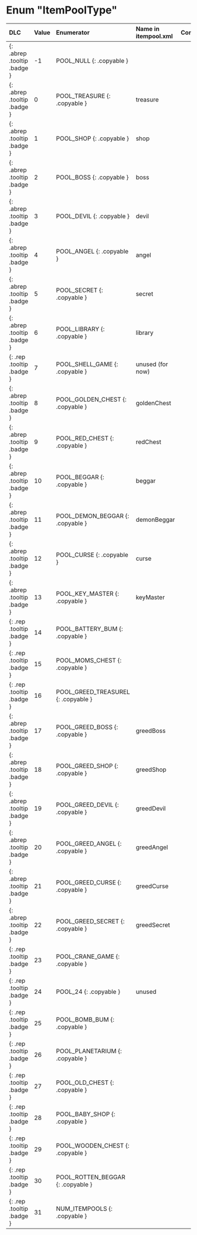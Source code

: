 # Enum "ItemPoolType"
|DLC|Value|Enumerator| Name in itempool.xml |Comment|
|:--|:--|:--|:--|:--|
|[ ](#){: .abrep .tooltip .badge }|-1 |POOL_NULL {: .copyable } |  |  | 
|[ ](#){: .abrep .tooltip .badge }|0 |POOL_TREASURE {: .copyable } | treasure | | 
|[ ](#){: .abrep .tooltip .badge }|1 |POOL_SHOP {: .copyable } | shop |  | 
|[ ](#){: .abrep .tooltip .badge }|2 |POOL_BOSS {: .copyable } | boss |  |
|[ ](#){: .abrep .tooltip .badge }|3 |POOL_DEVIL {: .copyable } | devil |  |
|[ ](#){: .abrep .tooltip .badge }|4 |POOL_ANGEL {: .copyable } | angel |  |
|[ ](#){: .abrep .tooltip .badge }|5 |POOL_SECRET {: .copyable } | secret |  |
|[ ](#){: .abrep .tooltip .badge }|6 |POOL_LIBRARY {: .copyable } | library |  |
|[ ](#){: .rep .tooltip .badge }|7 |POOL_SHELL_GAME {: .copyable } | unused (for now) | 
|[ ](#){: .abrep .tooltip .badge }|8 |POOL_GOLDEN_CHEST {: .copyable } | goldenChest |  |
|[ ](#){: .abrep .tooltip .badge }|9 |POOL_RED_CHEST {: .copyable } | redChest |  |
|[ ](#){: .abrep .tooltip .badge }|10 |POOL_BEGGAR {: .copyable } | beggar |  |
|[ ](#){: .abrep .tooltip .badge }|11 |POOL_DEMON_BEGGAR {: .copyable } | demonBeggar |  |
|[ ](#){: .abrep .tooltip .badge }|12 |POOL_CURSE {: .copyable } | curse |  |
|[ ](#){: .abrep .tooltip .badge }|13 |POOL_KEY_MASTER {: .copyable } | keyMaster |  |
|[ ](#){: .rep .tooltip .badge }|14 |POOL_BATTERY_BUM {: .copyable } |  | 
|[ ](#){: .rep .tooltip .badge }|15 |POOL_MOMS_CHEST {: .copyable } |  | 
|[ ](#){: .rep .tooltip .badge }|16 |POOL_GREED_TREASUREL {: .copyable } |  | 
|[ ](#){: .abrep .tooltip .badge }|17 |POOL_GREED_BOSS {: .copyable } | greedBoss |  |
|[ ](#){: .abrep .tooltip .badge }|18 |POOL_GREED_SHOP {: .copyable } | greedShop |  |
|[ ](#){: .abrep .tooltip .badge }|19 |POOL_GREED_DEVIL {: .copyable } | greedDevil |  |
|[ ](#){: .abrep .tooltip .badge }|20 |POOL_GREED_ANGEL {: .copyable } | greedAngel |  |
|[ ](#){: .abrep .tooltip .badge }|21 |POOL_GREED_CURSE {: .copyable } | greedCurse |  |
|[ ](#){: .abrep .tooltip .badge }|22 |POOL_GREED_SECRET {: .copyable } | greedSecret |  |
|[ ](#){: .rep .tooltip .badge }|23 |POOL_CRANE_GAME {: .copyable } |  | 
|[ ](#){: .rep .tooltip .badge }|24 |POOL_24 {: .copyable } | unused | 
|[ ](#){: .rep .tooltip .badge }|25 |POOL_BOMB_BUM {: .copyable } |  | 
|[ ](#){: .rep .tooltip .badge }|26 |POOL_PLANETARIUM {: .copyable } |  | 
|[ ](#){: .rep .tooltip .badge }|27 |POOL_OLD_CHEST {: .copyable } |  | 
|[ ](#){: .rep .tooltip .badge }|28 |POOL_BABY_SHOP {: .copyable } |  | 
|[ ](#){: .rep .tooltip .badge }|29 |POOL_WOODEN_CHEST {: .copyable } |  | 
|[ ](#){: .rep .tooltip .badge }|30 |POOL_ROTTEN_BEGGAR {: .copyable } |  | 
|[ ](#){: .rep .tooltip .badge }|31 |NUM_ITEMPOOLS {: .copyable } |  | 